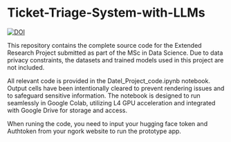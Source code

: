 # Ticket-Triage-System-with-LLMs

[![DOI](https://zenodo.org/badge/DOI/10.5281/zenodo.17117371.svg)](https://doi.org/10.5281/zenodo.17117371) 

This repository contains the complete source code for the Extended Research Project submitted as part of the MSc in Data Science. Due to data privacy constraints, the datasets and trained models used in this project are not included.

All relevant code is provided in the Datel_Project_code.ipynb notebook. Output cells have been intentionally cleared to prevent rendering issues and to safeguard sensitive information. The notebook is designed to run seamlessly in Google Colab, utilizing L4 GPU acceleration and integrated with Google Drive for storage and access.

When runing the code, you need to input your hugging face token and Authtoken from your ngork website to run the prototype app.




